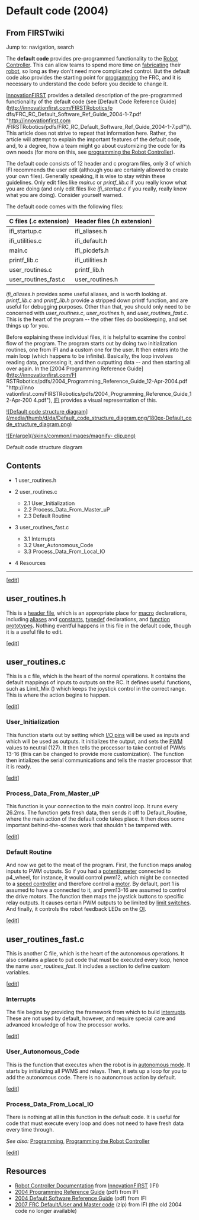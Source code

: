 # Default code (2004)

## From FIRSTwiki

Jump to: navigation, search

The **default code** provides pre-programmed functionality to the [Robot Controller](robot-controller). This can allow teams to spend more time on [fabricating](Fabrication "Fabrication") their [robot](robot), so long as they don't need more complicated control. But the default code also provides the starting point for [programming](programming) the FRC, and it is necessary to understand the code before you decide to change it.

[InnovationFIRST](InnovationFIRST "InnovationFIRST") provides a detailed description of the pre-programmed functionality of the default code (see [Default Code Reference Guide](http://innovationfirst.com/FIRSTRobotics/p
dfs/FRC_RC_Default_Software_Ref_Guide_2004-1-7.pdf "http://innovationfirst.com
/FIRSTRobotics/pdfs/FRC_RC_Default_Software_Ref_Guide_2004-1-7.pdf")). This article does not strive to repeat that information here. Rather, the article will attempt to explain the important features of the default code, and, to a degree, how a team might go about customizing the code for its own needs (for more on this, see [programming the Robot Controller](Programming_the_Robot_Controller "Programming the Robot
Controller")).

The default code consists of 12 header and c program files, only 3 of which IFI recommends the user edit (although you are certainly allowed to create your own files). Generally speaking, it is wise to stay within these guidelines. Only edit files like _main.c_ or _printf_lib.c_ if you really know what you are doing (and only edit files like _ifi_startup.c_ if you really, really know what you are doing). Consider yourself warned.

The default code comes with the following files:

C files (.c extension) | Header files (.h extension)
---------------------- | ---------------------------
ifi_startup.c          | ifi_aliases.h
ifi_utilities.c        | ifi_default.h
main.c                 | ifi_picdefs.h
printf_lib.c           | ifi_utilities.h
user_routines.c        | printf_lib.h
user_routines_fast.c   | user_routines.h

_ifi_aliases.h_ provides some useful aliases, and is worth looking at. _printf_lib.c_ and _printf_lib.h_ provide a stripped down printf function, and are useful for debugging purposes. Other than that, you should only need to be concerned with _user_routines.c_, _user_routines.h_, and _user_routines_fast.c_. This is the heart of the program -- the other files do bookkeeping, and set things up for you.

Before explaining these individual files, it is helpful to examine the control flow of the program. The program starts out by doing two initialization routines, one from IFI and a custom one for the user. It then enters into the main loop (which happens to be infinite). Basically, the loop involves reading data, processing it, and then outputting data -- and then starting all over again. In the [2004 Programming Reference Guide](http://innovationfirst.com/FI
RSTRobotics/pdfs/2004_Programming_Reference_Guide_12-Apr-2004.pdf "http://inno
vationfirst.com/FIRSTRobotics/pdfs/2004_Programming_Reference_Guide_12-Apr-200
4.pdf"), [IFI](InnovationFIRST "InnovationFIRST") provides a visual representation of this.

[![Default code structure
diagram](/media/thumb/d/da/Default_code_structure_diagram.png/180px-Default_co
de_structure_diagram.png)](Image:Default_code_structure_diagram.png "Default code structure diagram")

[![Enlarge](/skins/common/images/magnify-
clip.png)](Image:Default_code_structure_diagram.png "Enlarge")

Default code structure diagram

## Contents

- 1 user_routines.h
- 2 user_routines.c

  - 2.1 User_Initialization
  - 2.2 Process_Data_From_Master_uP
  - 2.3 Default Routine

- 3 user_routines_fast.c

  - 3.1 Interrupts
  - 3.2 User_Autonomous_Code
  - 3.3 Process_Data_From_Local_IO

- 4 Resources

--------------------------------------------------------------------------------

[[edit](/index.php?title=Default_code_%282004%29&action=edit&section=1 "Edit
section: user_routines.h")]

## user_routines.h

This is a [header file](/index.php?title=Header_file&action=edit "Header file"), which is an appropriate place for [macro](/index.php?title=Macro&action=edit "Macro") declarations, including [aliases](/index.php?title=Aliases&action=edit "Aliases") and [constants](/index.php?title=Constants&action=edit "Constants"), [typedef](/index.php?title=Typedef&action=edit "Typedef") declarations, and [function prototypes](/index.php?title=Function_prototypes&action=edit "Function prototypes"). Nothing eventful happens in this file in the default code, though it is a useful file to edit.

[[edit](/index.php?title=Default_code_%282004%29&action=edit&section=2 "Edit
section: user_routines.c")]

## user_routines.c

This is a c file, which is the heart of the normal operations. It contains the default mappings of inputs to outputs on the RC. It defines useful functions, such as Limit_Mix () which keeps the joystick control in the correct range. This is where the action begins to happen.

[[edit](/index.php?title=Default_code_%282004%29&action=edit&section=3 "Edit
section: User_Initialization")]

### User_Initialization

This function starts out by setting which [I/O pins](/index.php?title=I/O_pins&action=edit "I/O pins") will be used as inputs and which will be used as outputs. It initializes the output, and sets the [PWM](pwm) values to neutral (127). It then tells the processor to take control of PWMs 13-16 (this can be changed to provide more customization). The function then intializes the serial communications and tells the master processor that it is ready.

[[edit](/index.php?title=Default_code_%282004%29&action=edit&section=4 "Edit
section: Process_Data_From_Master_uP")]

### Process_Data_From_Master_uP

This function is your connection to the main control loop. It runs every 26.2ms. The function gets fresh data, then sends it off to Default_Routine, where the main action of the default code takes place. It then does some important behind-the-scenes work that shouldn't be tampered with.

[[edit](/index.php?title=Default_code_%282004%29&action=edit&section=5 "Edit
section: Default Routine")]

### Default Routine

And now we get to the meat of the program. First, the function maps analog inputs to PWM outputs. So if you had a [potentiometer](Potentiometer "Potentiometer") connected to p4_wheel, for instance, it would control pwm12, which might be connected to a [speed controller](victor-884) and therefore control a [motor](motor). By default, port 1 is assumed to have a <joystick> connected to it, and pwm13-16 are assumed to control the drive motors. The function then maps the joystick buttons to specific relay outputs. It causes certain PWM outputs to be limited by [limit switches](Limit_switch "Limit switch"). And finally, it controls the robot feedback LEDs on the [OI](OI "OI").

[[edit](/index.php?title=Default_code_%282004%29&action=edit&section=6 "Edit
section: user_routines_fast.c")]

## user_routines_fast.c

This is another C file, which is the heart of the autonomous operations. It also contains a place to put code that must be executed every loop, hence the name _user_routines_fast_. It includes a section to define custom variables.

[[edit](/index.php?title=Default_code_%282004%29&action=edit&section=7 "Edit
section: Interrupts")]

### Interrupts

The file begins by providing the framework from which to build [interrupts](Interrupts "Interrupts"). These are not used by default, however, and require special care and advanced knowledge of how the processor works.

[[edit](/index.php?title=Default_code_%282004%29&action=edit&section=8 "Edit
section: User_Autonomous_Code")]

### User_Autonomous_Code

This is the function that executes when the robot is in [autonomous mode](autonomous-mode). It starts by initializing all PWMS and relays. Then, it sets up a loop for you to add the autonomous code. There is no autonomous action by default.

[[edit](/index.php?title=Default_code_%282004%29&action=edit&section=9 "Edit
section: Process_Data_From_Local_IO")]

### Process_Data_From_Local_IO

There is nothing at all in this function in the default code. It is useful for code that must execute every loop and does not need to have fresh data every time through.

_See also:_ [Programming](programming), [Programming the Robot Controller](Programming_the_Robot_Controller "Programming
the Robot Controller")

[[edit](/index.php?title=Default_code_%282004%29&action=edit&section=10 "Edit
section: Resources")]

## Resources

- [Robot Controller Documentation](http://www.ifirobotics.com/rc.shtml "http://www.ifirobotics.com/rc.shtml") from [InnovationFIRST](InnovationFIRST "InnovationFIRST") (IFI)
- [2004 Programming Reference Guide](http://www.ifirobotics.com/docs/legacy/2004-programming-reference-guide-12-apr-2004.pdf "http://www.ifirobotics.com/docs/legacy/2004-programming-reference-guide-12-apr-2004.pdf") (pdf) from IFI
- [2004 Default Software Reference Guide](http://www.ifirobotics.com/docs/legacy/frc-rc-default-software-ref-guide-2004-1-7.pdf "http://www.ifirobotics.com/docs/legacy/frc-rc-default-software-ref-guide-2004-1-7.pdf") (pdf) from IFI
- [2007 FRC Default/User and Master code](http://www.ifirobotics.com/docs/frc-code-2007-8722.zip "http://www.ifirobotics.com/docs/frc-code-2007-8722.zip") (zip) from IFI (the old 2004 code no longer available)
